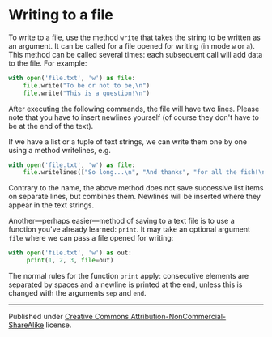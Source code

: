 # Writing to a file

To write to a file, use the method `write` that takes the string to be written as an argument. It can be called for a file opened for writing (in mode `w` or `a`). This method can be called several times: each subsequent call will add data to the file. For example:

```python
with open('file.txt', 'w') as file:
    file.write("To be or not to be,\n")
    file.write("This is a question!\n")
```
After executing the following commands, the file will have two lines. Please note that you have to insert newlines yourself (of course they don't have to be at the end of the text).

If we have a list or a tuple of text strings, we can write them one by one using a method writelines, e.g.

```python
with open('file.txt', 'w') as file:
    file.writelines(["So long...\n", "And thanks", "for all the fish!\n"])
```
Contrary to the name, the above method does not save successive list items on separate lines, but combines them. Newlines will be inserted where they appear in the text strings.

Another—perhaps easier—method of saving to a text file is to use a function you've already learned: `print`. It may take an optional argument `file` where we can pass a file opened for writing:

```python
with open('file.txt', 'w') as out:
     print(1, 2, 3, file=out)
```
The normal rules for the function `print` apply: consecutive elements are separated by spaces and a newline is printed at the end, unless this is changed with the arguments `sep` and `end`.



<hr/>

Published under [Creative Commons Attribution-NonCommercial-ShareAlike](https://creativecommons.org/licenses/by-nc-sa/4.0/) license.
